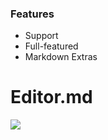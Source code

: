 ### Features

- Support 
- Full-featured
- Markdown Extras 

# Editor.md

![](https://pandao.github.io/editor.md/images/logos/editormd-logo-180x180.png)

